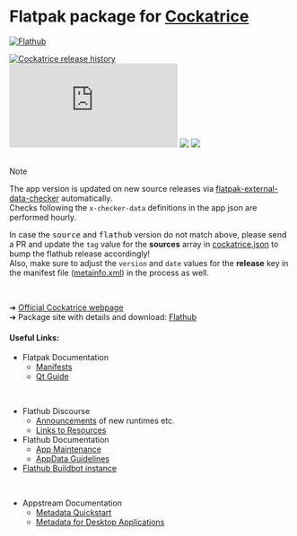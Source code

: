 # Flatpak package for [Cockatrice](https://cockatrice.github.io/)

[![Flathub](https://img.shields.io/flathub/downloads/io.github.Cockatrice.cockatrice)](https://flathub.org/api/v2/stats/io.github.Cockatrice.cockatrice)

[![Cockatrice release history](https://img.shields.io/github/release/cockatrice/cockatrice.svg?label=latest%20source%20package&colorB=4ac41d)](https://github.com/cockatrice/cockatrice/releases/latest)<br>
[![](https://img.shields.io/badge/dynamic/json.svg?label=latest%20flathub%20package&colorB=4ac41d&query=$.modules[1].sources[:1].tag&uri=https%3A%2F%2Fraw.githubusercontent.com%2Fflathub%2Fio.github.Cockatrice.cockatrice%2Fmaster%2Fio.github.Cockatrice.cockatrice.json)](https://github.com/flathub/io.github.Cockatrice.cockatrice/blob/master/io.github.Cockatrice.cockatrice.json#L57) [![](https://img.shields.io/badge/dynamic/xml.svg?label=version%20in%20app%20manifest&url=https%3A%2F%2Fraw.githubusercontent.com%2Fflathub%2Fio.github.Cockatrice.cockatrice%2Fmaster%2Fio.github.Cockatrice.cockatrice.metainfo.xml&query=%2F%2Freleases%2Frelease%2F%40version&colorB=4ac41d)](https://github.com/flathub/io.github.Cockatrice.cockatrice/blob/master/io.github.Cockatrice.cockatrice.metainfo.xml#L8) [![](https://img.shields.io/badge/dynamic/xml.svg?label=release%20date%20in%20app%20manifest&url=https%3A%2F%2Fraw.githubusercontent.com%2Fflathub%2Fio.github.Cockatrice.cockatrice%2Fmaster%2Fio.github.Cockatrice.cockatrice.metainfo.xml&query=%2F%2Freleases%2Frelease%2F%40date&colorB=4ac41d)](https://github.com/flathub/io.github.Cockatrice.cockatrice/blob/master/io.github.Cockatrice.cockatrice.metainfo.xml#L8)<br>
<br>

> [!NOTE]
> The app version is updated on new source releases via [flatpak-external-data-checker](https://github.com/flathub-infra/flatpak-external-data-checker) automatically.<br>
> Checks following the `x-checker-data` definitions in the app json are performed hourly.
> 
> In case the <kbd>source</kbd> and <kbd>flathub</kbd> version do not match above, please send a PR and update the `tag` value for the **sources** array in [cockatrice.json](https://github.com/flathub/io.github.Cockatrice.cockatrice/blob/master/io.github.Cockatrice.cockatrice.json#L51) to bump the flathub release accordingly!<br>
> Also, make sure to adjust the `version` and `date` values for the **release** key in the manifest file ([metainfo.xml](https://github.com/flathub/io.github.Cockatrice.cockatrice/blob/master/io.github.Cockatrice.cockatrice.metainfo.xml#L8)) in the process as well.

<br>

  ➔ [Official Cockatrice webpage](https://cockatrice.github.io/)<br>
  ➔ Package site with details and download: [Flathub](https://flathub.org/apps/details/io.github.Cockatrice.cockatrice)


#### Useful Links:

 - Flatpak Documentation
   - [Manifests](https://docs.flatpak.org/en/latest/manifests.html)
   - [Qt Guide](https://docs.flatpak.org/en/latest/qt.html)
<br>

 - Flathub Discourse
   - [Announcements](https://discourse.flathub.org/c/announcements/6) of new runtimes etc.
   - [Links to Resources](https://discourse.flathub.org/t/links-to-resources/2101)
 - Flathub Documentation
   - [App Maintenance](https://docs.flathub.org/docs/for-app-authors/maintanance/)
   - [AppData Guidelines](https://docs.flathub.org/docs/for-app-authors/appdata-guidelines/)
 - [Flathub Buildbot instance](https://flathub.org/builds)
<br>

 - Appstream Documentation
   - [Metadata Quickstart](https://www.freedesktop.org/software/appstream/docs/chap-Quickstart.html) 
   - [Metadata for Desktop Applications](https://www.freedesktop.org/software/appstream/docs/sect-Metadata-Application.html)
